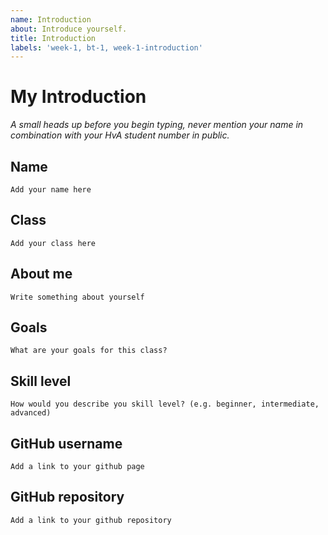 ```yaml
---
name: Introduction
about: Introduce yourself.
title: Introduction
labels: 'week-1, bt-1, week-1-introduction'
---
```


# My Introduction

*A small heads up before you begin typing, never mention your name in combination with your HvA student number in public.*

## Name
`Add your name here`

## Class
`Add your class here`

## About me
`Write something about yourself`

## Goals
`What are your goals for this class?`

## Skill level
`How would you describe you skill level? (e.g. beginner, intermediate, advanced)`

## GitHub username
`Add a link to your github page`

## GitHub repository
`Add a link to your github repository`
